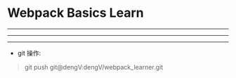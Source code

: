 # Webpack  Basics Learn 








<hr>

<hr>


<hr>



* git 操作:

> git push git@dengV:dengV/webpack_learner.git
